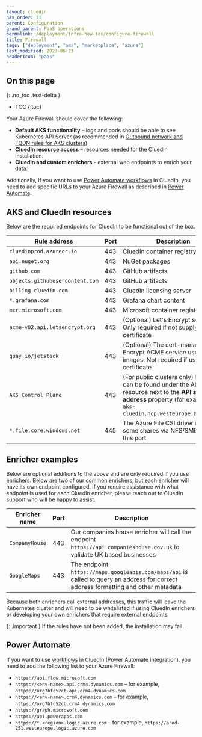 ```yaml
---
layout: cluedin
nav_order: 11
parent: Configuration
grand_parent: PaaS operations
permalink: /deployment/infra-how-tos/configure-firewall
title: Firewall
tags: ["deployment", "ama", "marketplace", "azure"]
last_modified: 2023-06-23
headerIcon: "paas"
---
```

## On this page
{: .no_toc .text-delta }
- TOC
{:toc}

Your Azure Firewall should cover the following:

- **Default AKS functionality** – logs and pods should be able to see Kubernetes API Server (as recommended in <a href="https://learn.microsoft.com/en-us/azure/aks/outbound-rules-control-egress">Outbound network and FQDN rules for AKS clusters</a>).
- **CluedIn resource access** – resources needed for the CluedIn installation.
- **CluedIn and custom enrichers** - external web endpoints to enrich your data.

Additionally, if you want to use [Power Automate workflows](/workflow) in CluedIn, you need to add specific URLs to your Azure Firewall as described in [Power Automate](#power-automate).

## AKS and CluedIn resources

Below are the required endpoints for CluedIn to be functional out of the box.

| Rule address | Port | Description |
|--|--|--|
| `cluedinprod.azurecr.io` | 443 | CluedIn container registry |
| `api.nuget.org` | 443 | NuGet packages |
| `github.com` | 443 | GitHub artifacts |
| `objects.githubusercontent.com` | 443 | GitHub artifacts |
| `billing.cluedin.com` | 443 | CluedIn licensing server |
| `*.grafana.com` | 443 | Grafana chart content |
| `mcr.microsoft.com` | 443 | Microsoft container registry |
| `acme-v02.api.letsencrypt.org` | 443 | (Optional) Let's Encrypt service. Only required if not supplying own certificate |
| `quay.io/jetstack` | 443 | (Optional) The cert-manager Let's Encrypt ACME service uses images. Not required if using own certificate |
| `AKS Control Plane` | 443 | (For public clusters only) FQDN can be found under the AKS resource next to the **API server address** property (for example, `aks-cluedin.hcp.westeurope.azmk8s.io`) |
| `*.file.core.windows.net` | 445 | The Azure File CSI driver mounts some shares via NFS/SMB using this port |

## Enricher examples

Below are optional additions to the above and are only required if you use enrichers. Below are two of our common enrichers, but each enricher will have its own endpoint configured. If you require assistance with what endpoint is used for each CluedIn enricher, please reach out to CluedIn support who will be happy to assist.

| Enricher name | Port | Description |
|--|--|--|
| `CompanyHouse` | 443 | Our companies house enricher will call the endpoint `https://api.companieshouse.gov.uk` to validate UK based businesses |
| `GoogleMaps` | 443 | The endpoint `https://maps.googleapis.com/maps/api` is called to query an address for correct address formatting and other metadata |

Because both enrichers call external addresses, this traffic will leave the Kubernetes cluster and will need to be whitelisted if using CluedIn enrichers or developing your own enrichers that require external endpoints.

{: .important }
If the rules have not been added, the installation may fail.

## Power Automate

If you want to use [workflows](/workflow) in CluedIn (Power Automate integration), you need to add the following list to your Azure Firewall:

- `https://api.flow.microsoft.com`
- `https://<env-name>.api.crm4.dynamics.com` – for example, `https://org7bfc52cb.api.crm4.dynamics.com`
- `https://<env-name>.crm4.dynamics.com` – for example, `https://org7bfc52cb.crm4.dynamics.com`
- `https://graph.microsoft.com`
- `https://api.powerapps.com`
- `https://*.<region>.logic.azure.com` – for example, `https://prod-251.westeurope.logic.azure.com`